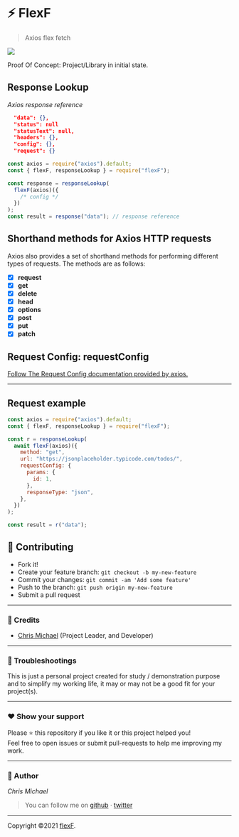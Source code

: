 # ⚡ FlexF

> Axios flex fetch

<a href="https://nodei.co/npm/flexf/"><img src="https://nodei.co/npm/flexf.png"></a>

Proof Of Concept: Project/Library in initial state.

## Response Lookup

_Axios response reference_

```json
  "data": {},
  "status": null
  "statusText": null,
  "headers": {},
  "config": {},
  "request": {}
```

```js
const axios = require("axios").default;
const { flexF, responseLookup } = require("flexF");

const response = responseLookup(
  flexF(axios)({
    /* config */
  })
);
const result = response("data"); // response reference
```

## Shorthand methods for Axios HTTP requests

Axios also provides a set of shorthand methods for performing different types of requests. The methods are as follows:

- [x] **request**
- [x] **get**
- [x] **delete**
- [x] **head**
- [x] **options**
- [x] **post**
- [x] **put**
- [x] **patch**

## Request Config: requestConfig

[Follow The Request Config documentation provided by axios.](https://github.com/axios/axios/blob/master/README.md)

---

## Request example

```javascript
const axios = require("axios").default;
const { flexF, responseLookup } = require("flexF");

const r = responseLookup(
  await flexF(axios)({
    method: "get",
    url: "https://jsonplaceholder.typicode.com/todos/",
    requestConfig: {
      params: {
        id: 1,
      },
      responseType: "json",
    },
  })
);

const result = r("data");
```

## **:handshake: Contributing**

- Fork it!
- Create your feature branch: `git checkout -b my-new-feature`
- Commit your changes: `git commit -am 'Add some feature'`
- Push to the branch: `git push origin my-new-feature`
- Submit a pull request

---

### **:busts_in_silhouette: Credits**

- [Chris Michael](https://github.com/ChrisMichaelPerezSantiago) (Project Leader, and Developer)

---

### **:anger: Troubleshootings**

This is just a personal project created for study / demonstration purpose and to simplify my working life, it may or may
not be a good fit for your project(s).

---

### **:heart: Show your support**

Please :star: this repository if you like it or this project helped you!\
Feel free to open issues or submit pull-requests to help me improving my work.

---

### **:robot: Author**

_*Chris Michael*_

> You can follow me on
> [github](https://github.com/ChrisMichaelPerezSantiago)&nbsp;&middot;&nbsp;[twitter](https://twitter.com/Chris5855M)

---

Copyright ©2021 [flexF](https://github.com/ChrisMichaelPerezSantiago/flexF).
